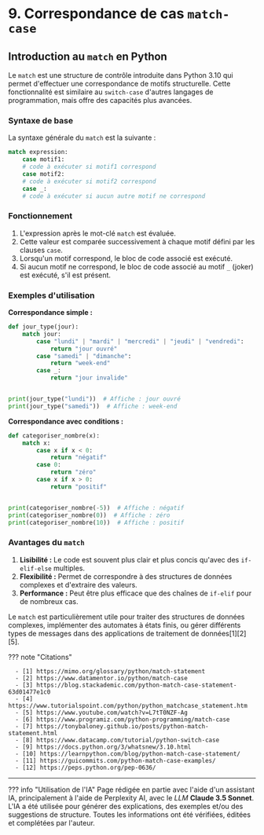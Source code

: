 # 9. Correspondance de cas `match-case`

## Introduction au `match` en Python

Le `match` est une structure de contrôle introduite dans Python 3.10 qui permet d'effectuer une correspondance de motifs
structurelle. Cette fonctionnalité est similaire au `switch-case` d'autres langages de programmation, mais offre des
capacités plus avancées.

### Syntaxe de base

La syntaxe générale du `match` est la suivante :

```python
match expression:
    case motif1:
    # code à exécuter si motif1 correspond
    case motif2:
    # code à exécuter si motif2 correspond
    case _:
    # code à exécuter si aucun autre motif ne correspond
```

### Fonctionnement

1. L'expression après le mot-clé `match` est évaluée.
2. Cette valeur est comparée successivement à chaque motif défini par les clauses `case`.
3. Lorsqu'un motif correspond, le bloc de code associé est exécuté.
4. Si aucun motif ne correspond, le bloc de code associé au motif `_` (joker) est exécuté, s'il est présent.

### Exemples d'utilisation

**Correspondance simple :**

```python
def jour_type(jour):
    match jour:
        case "lundi" | "mardi" | "mercredi" | "jeudi" | "vendredi":
            return "jour ouvré"
        case "samedi" | "dimanche":
            return "week-end"
        case _:
            return "jour invalide"


print(jour_type("lundi"))  # Affiche : jour ouvré
print(jour_type("samedi"))  # Affiche : week-end
```

**Correspondance avec conditions :**

```python
def categoriser_nombre(x):
    match x:
        case x if x < 0:
            return "négatif"
        case 0:
            return "zéro"
        case x if x > 0:
            return "positif"


print(categoriser_nombre(-5))  # Affiche : négatif
print(categoriser_nombre(0))  # Affiche : zéro
print(categoriser_nombre(10))  # Affiche : positif
```

### Avantages du `match`

1. **Lisibilité :** Le code est souvent plus clair et plus concis qu'avec des `if-elif-else` multiples.
2. **Flexibilité :** Permet de correspondre à des structures de données complexes et d'extraire des valeurs.
3. **Performance :** Peut être plus efficace que des chaînes de `if-elif` pour de nombreux cas.

Le `match` est particulièrement utile pour traiter des structures de données complexes, implémenter des automates à
états finis, ou gérer différents types de messages dans des applications de traitement de données[1][2][5].

??? note "Citations"

      - [1] https://mimo.org/glossary/python/match-statement
      - [2] https://www.datamentor.io/python/match-case
      - [3] https://blog.stackademic.com/python-match-case-statement-63d01477e1c0
      - [4] https://www.tutorialspoint.com/python/python_matchcase_statement.htm
      - [5] https://www.youtube.com/watch?v=L7tT0NZF-Ag
      - [6] https://www.programiz.com/python-programming/match-case
      - [7] https://tonybaloney.github.io/posts/python-match-statement.html
      - [8] https://www.datacamp.com/tutorial/python-switch-case
      - [9] https://docs.python.org/3/whatsnew/3.10.html
      - [10] https://learnpython.com/blog/python-match-case-statement/
      - [11] https://guicommits.com/python-match-case-examples/
      - [12] https://peps.python.org/pep-0636/



-------

??? info "Utilisation de l'IA"
      Page rédigée en partie avec l'aide d'un assistant IA, principalement à l'aide de Perplexity AI, avec le *LLM*
      **Claude 3.5 Sonnet**. L'IA a été utilisée pour générer des explications, des exemples et/ou des suggestions de
      structure. Toutes les informations ont été vérifiées, éditées et complétées par l'auteur.
      